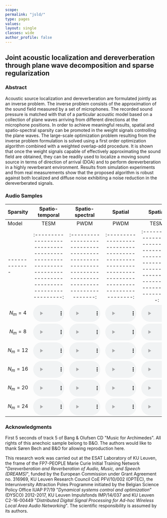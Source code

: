 ```yaml
---
scope:
permalink: "jsld/"
type: pages
values:
layout: single
classes: wide
author_profile: false
---
```

<script type="text/javascript" async
  src="https://cdn.mathjax.org/mathjax/latest/MathJax.js?config=TeX-MML-AM_CHTML">
</script>
<style type="text/css">
audio {
      width: 100px;
      }
</style>

## Joint acoustic localization and dereverberation through plane wave decomposition and sparse regularization

### Abstract

Acoustic source localization and dereverberation are formulated jointly as an inverse problem. The inverse problem consists of the approximation of the sound field measured by a set of microphones. The recorded sound pressure is matched with that of a particular acoustic model based on a collection of plane waves arriving from different directions at the microphone positions. In order to achieve meaningful results, spatial and spatio-spectral sparsity can be promoted in the weight signals controlling the plane waves. The large-scale optimization problem resulting from the inverse problem formulation is solved using a first order optimization algorithm combined with a weighted overlap-add procedure. It is shown that once the weight signals capable of effectively approximating the sound field are obtained, they can be readily used to localize a moving sound source in terms of direction of arrival (DOA) and to perform dereverberation in a highly reverberant environment. Results from simulation experiments and from real measurements show that the proposed algorithm is robust against both localized and diffuse noise exhibiting a noise reduction in the dereverberated signals.

### Audio Samples

|    Sparsity    | Spatio-temporal                                                                                     | Spatio-spectral                                                                                   | Spatial                                                                                            | Spatial                                                                                              |                                                                                                       |                                                                                         |
| -------------  |:---------------------------------------------------------------------------------------------------:|:-------------------------------------------------------------------------------------------------:|:--------------------------------------------------------------------------------------------------:|:----------------------------------------------------------------------------------------------------:|:-----------------------------------------------------------------------------------------------------:|:---------------------------------------------------------------------------------------:|
|   Model        | TESM                                                                                                |PWDM                                                                                               | PWDM                                                                                               | TESM                                                                                                 |Microphone                                                                                             |Anechoic                                                                                 |
| -------------  |:---------------------------------------------------------------------------------------------------:|:-------------------------------------------------------------------------------------------------:|:--------------------------------------------------------------------------------------------------:|:----------------------------------------------------------------------------------------------------:|:-----------------------------------------------------------------------------------------------------:|:---------------------------------------------------------------------------------------:|
| $$N_{m} = 4 $$ |<audio controls="controls" type="audio/wav" src="/assets/jsld/TESM/Nm4_l1/w.wav"><a>play</a></audio> |<audio controls="controls" type="audio/wav" src="/assets/jsld/PW/Nm4_l1/w.wav"><a>play</a></audio> |<audio controls="controls" type="audio/wav" src="/assets/jsld/PW/Nm4_l21/w.wav"><a>play</a></audio> |<audio controls="controls" type="audio/wav" src="/assets/jsld/TESM/Nm4_l21/w.wav"><a>play</a></audio> | <audio controls="controls" type="audio/wav" src="/assets/jsld/TESM/Nm4_l21/p.wav"><a>play</a></audio> | <audio controls="controls" type="audio/wav" src="/assets/jsld/s.wav"><a>play</a></audio>|
| $$N_{m} = 8 $$ |<audio controls="controls" type="audio/wav" src="/assets/jsld/TESM/Nm8_l1/w.wav"><a>play</a></audio> |<audio controls="controls" type="audio/wav" src="/assets/jsld/PW/Nm8_l1/w.wav"><a>play</a></audio> |<audio controls="controls" type="audio/wav" src="/assets/jsld/PW/Nm8_l21/w.wav"><a>play</a></audio> |<audio controls="controls" type="audio/wav" src="/assets/jsld/TESM/Nm8_l21/w.wav"><a>play</a></audio> | <audio controls="controls" type="audio/wav" src="/assets/jsld/TESM/Nm8_l21/p.wav"><a>play</a></audio> | <audio controls="controls" type="audio/wav" src="/assets/jsld/s.wav"><a>play</a></audio>|
| $$N_{m} =12 $$ |<audio controls="controls" type="audio/wav" src="/assets/jsld/TESM/Nm12_l1/w.wav"><a>play</a></audio>|<audio controls="controls" type="audio/wav" src="/assets/jsld/PW/Nm12_l1/w.wav"><a>play</a></audio>|<audio controls="controls" type="audio/wav" src="/assets/jsld/PW/Nm12_l21/w.wav"><a>play</a></audio>|<audio controls="controls" type="audio/wav" src="/assets/jsld/TESM/Nm12_l21/w.wav"><a>play</a></audio>| <audio controls="controls" type="audio/wav" src="/assets/jsld/TESM/Nm12_l21/p.wav"><a>play</a></audio>| <audio controls="controls" type="audio/wav" src="/assets/jsld/s.wav"><a>play</a></audio>|
| $$N_{m} =16 $$ |<audio controls="controls" type="audio/wav" src="/assets/jsld/TESM/Nm16_l1/w.wav"><a>play</a></audio>|<audio controls="controls" type="audio/wav" src="/assets/jsld/PW/Nm16_l1/w.wav"><a>play</a></audio>|<audio controls="controls" type="audio/wav" src="/assets/jsld/PW/Nm16_l21/w.wav"><a>play</a></audio>|<audio controls="controls" type="audio/wav" src="/assets/jsld/TESM/Nm16_l21/w.wav"><a>play</a></audio>| <audio controls="controls" type="audio/wav" src="/assets/jsld/TESM/Nm16_l21/p.wav"><a>play</a></audio>| <audio controls="controls" type="audio/wav" src="/assets/jsld/s.wav"><a>play</a></audio>|
| $$N_{m} =20 $$ |<audio controls="controls" type="audio/wav" src="/assets/jsld/TESM/Nm20_l1/w.wav"><a>play</a></audio>|<audio controls="controls" type="audio/wav" src="/assets/jsld/PW/Nm20_l1/w.wav"><a>play</a></audio>|<audio controls="controls" type="audio/wav" src="/assets/jsld/PW/Nm20_l21/w.wav"><a>play</a></audio>|<audio controls="controls" type="audio/wav" src="/assets/jsld/TESM/Nm20_l21/w.wav"><a>play</a></audio>| <audio controls="controls" type="audio/wav" src="/assets/jsld/TESM/Nm20_l21/p.wav"><a>play</a></audio>| <audio controls="controls" type="audio/wav" src="/assets/jsld/s.wav"><a>play</a></audio>|
| $$N_{m} =24 $$ |<audio controls="controls" type="audio/wav" src="/assets/jsld/TESM/Nm24_l1/w.wav"><a>play</a></audio>|<audio controls="controls" type="audio/wav" src="/assets/jsld/PW/Nm24_l1/w.wav"><a>play</a></audio>|<audio controls="controls" type="audio/wav" src="/assets/jsld/PW/Nm24_l21/w.wav"><a>play</a></audio>|<audio controls="controls" type="audio/wav" src="/assets/jsld/TESM/Nm24_l21/w.wav"><a>play</a></audio>| <audio controls="controls" type="audio/wav" src="/assets/jsld/TESM/Nm24_l21/p.wav"><a>play</a></audio>| <audio controls="controls" type="audio/wav" src="/assets/jsld/s.wav"><a>play</a></audio>|


### Acknowledgments

First 5 seconds of track 5 of Bang & Olufsen CD "Music for Archimedes". All rights of this anechoic sample belong to B&O. The authors would like to thank Søren Bech and B&O for allowing reproduction here.

This research work was carried out at the ESAT Laboratory of KU Leuven, the frame of the FP7-PEOPLE Marie Curie Initial Training Network "_Dereverberation and Reverberation
of Audio, Music, and Speech (DREAMS)_", funded by the European Commission under Grant Agreement no. 316969, KU Leuven Research Council CoE PFV/10/002 (OPTEC), the Interuniversity Attraction  Poles Programme initiated by the Belgian Science Policy Office IUAP P7/19 "_Dynamical systems control and optimization_" (DYSCO) 2012-2017, KU Leuven Impulsfonds IMP/14/037 and KU Leuven C2-16-00449 "_Distributed Digital Signal Processing for Ad-hoc Wireless Local Area Audio Networking_". The scientific responsibility is assumed by its authors.

